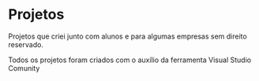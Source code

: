 # Projetos
Projetos que criei junto com alunos e para algumas empresas sem direito reservado.

Todos os projetos foram criados com o auxílio da ferramenta Visual Studio Comunity
